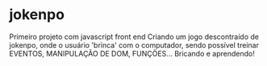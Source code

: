 # jokenpo
Primeiro projeto com javascript front end
Criando um jogo descontraído de jokenpo, onde o usuário 'brinca' com o computador, sendo possível treinar EVENTOS, MANIPULAÇÃO DE DOM, FUNÇÕES... 
Bricando e aprendendo! 
